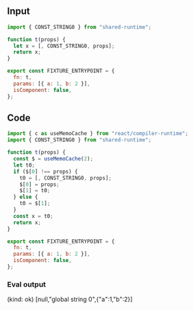 
## Input

```javascript
import { CONST_STRING0 } from "shared-runtime";

function t(props) {
  let x = [, CONST_STRING0, props];
  return x;
}

export const FIXTURE_ENTRYPOINT = {
  fn: t,
  params: [{ a: 1, b: 2 }],
  isComponent: false,
};

```

## Code

```javascript
import { c as useMemoCache } from "react/compiler-runtime";
import { CONST_STRING0 } from "shared-runtime";

function t(props) {
  const $ = useMemoCache(2);
  let t0;
  if ($[0] !== props) {
    t0 = [, CONST_STRING0, props];
    $[0] = props;
    $[1] = t0;
  } else {
    t0 = $[1];
  }
  const x = t0;
  return x;
}

export const FIXTURE_ENTRYPOINT = {
  fn: t,
  params: [{ a: 1, b: 2 }],
  isComponent: false,
};

```
      
### Eval output
(kind: ok) [null,"global string 0",{"a":1,"b":2}]